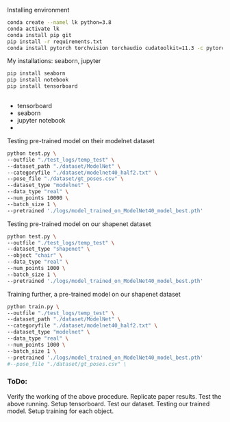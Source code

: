 
Installing environment
```bash
conda create --namel lk python=3.8
conda activate lk
conda install pip git
pip install -r requirements.txt
conda install pytorch torchvision torchaudio cudatoolkit=11.3 -c pytorch
```

My installations: seaborn, jupyter
```bash
pip install seaborn 
pip install notebook
pip install tensorboard
 
```
- tensorboard
- seaborn
- jupyter notebook
- 


Testing pre-trained model on their modelnet dataset
```bash
python test.py \
--outfile "./test_logs/temp_test" \
--dataset_path "./dataset/ModelNet" \
--categoryfile "./dataset/modelnet40_half2.txt" \
--pose_file "./dataset/gt_poses.csv" \
--dataset_type "modelnet" \
--data_type "real" \
--num_points 10000 \
--batch_size 1 \
--pretrained './logs/model_trained_on_ModelNet40_model_best.pth'
```

Testing pre-trained model on our shapenet dataset
```bash
python test.py \
--outfile "./test_logs/temp_test" \
--dataset_type "shapenet" \
--object "chair" \
--data_type "real" \
--num_points 1000 \
--batch_size 1 \
--pretrained './logs/model_trained_on_ModelNet40_model_best.pth'
```

Training further, a pre-trained model on our shapenet dataset
```bash
python train.py \
--outfile "./test_logs/temp_test" \
--dataset_path "./dataset/ModelNet" \
--categoryfile "./dataset/modelnet40_half2.txt" \
--dataset_type "modelnet" \
--data_type "real" \
--num_points 1000 \
--batch_size 1 \
--pretrained './logs/model_trained_on_ModelNet40_model_best.pth'
#--pose_file "./dataset/gt_poses.csv" \
```

### ToDo:
Verify the working of the above procedure. Replicate paper results.
Test the above running.
Setup tensorboard.
Test our dataset.
Testing our trained model.
Setup training for each object.

